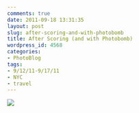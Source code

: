 ```yaml
---
comments: true
date: 2011-09-18 13:31:35
layout: post
slug: after-scoring-and-with-photobomb
title: After Scoring (and with Photobomb)
wordpress_id: 4568
categories:
- PhotoBlog
tags:
- 9/12/11-9/17/11
- NYC
- travel
---
```


![](http://ryanfitzer.com/main/wp-content/uploads/2011/09/2011-09-15-at-08-48-36.jpg)
